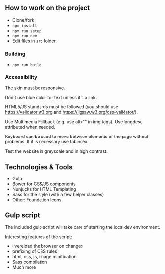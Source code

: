 ## How to work on the project

* Clone/fork
* `npm install`
* `npm run setup`
* `npm run dev`
* Edit files in `src` folder.

### Building

* `npm run build`

### Accessibility

The skin must be responsive.

Don't use blue color for text unless it's a link.

HTML5/JS standards must be followed (you should use https://validator.w3.org and https://jigsaw.w3.org/css-validator/).

Use Multimedia Fallback (e.g. use alt="" in img tags). Use longdesc attributed when needed.

Keyboard can be used to move between elements of the page without problems.
If it is necessary use tabindex.

Test the website in greyscale and in high contrast.

## Technologies & Tools

* Gulp
* Bower for CSS/JS components
* Nunjucks for HTML Templating
* Sass for the style (with a few helper classes)
* Other: Foundation Icons

## Gulp script

The included gulp script will take care of starting the local dev environment.

Interesting features of the script:

* livereload the browser on changes
* prefixing of CSS rules
* html, css, js, image minification
* Sass compilation
* Much more
